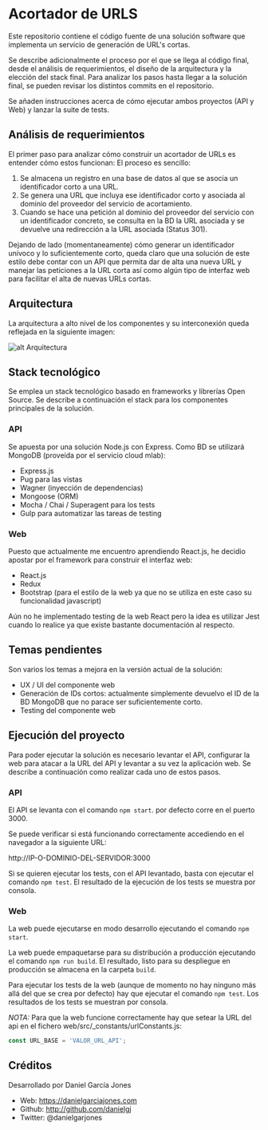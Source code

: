 # Acortador de URLS

Este repositorio contiene el código fuente de una solución software que implementa un servicio de generación de URL's cortas.

Se describe adicionalmente el proceso por el que se llega al código final, desde el análisis de requerimientos, el diseño de la arquitectura y la elección del stack final. Para analizar los pasos hasta llegar a la solución final, se pueden revisar los distintos commits en el repositorio.

Se añaden instrucciones acerca de cómo ejecutar ambos proyectos (API y Web) y lanzar la suite de tests.

## Análisis de requerimientos

El primer paso para analizar cómo construir un acortador de URLs es entender cómo estos funcionan: El proceso es sencillo:

1. Se almacena un registro en una base de datos al que se asocia un identificador corto a una URL.
2. Se genera una URL que incluya ese identificador corto y asociada al dominio del proveedor del servicio de acortamiento.
3. Cuando se hace una petición al dominio del proveedor del servicio con un identificador concreto, se consulta en la BD la URL asociada y se devuelve una redirección a la URL asociada (Status 301).

Dejando de lado (momentaneamente) cómo generar un identificador unívoco y lo suficientemente corto, queda claro que una solución de este estilo debe contar con un API que permita dar de alta una nueva URL y manejar las peticiones a la URL corta así como algún tipo de interfaz web para facilitar el alta de nuevas URLs cortas.

## Arquitectura

La arquitectura a alto nivel de los componentes y su interconexión queda reflejada en la siguiente imagen:

![alt Arquitectura](https://i0.wp.com/danielgarciajones.files.wordpress.com/2018/07/arch.png?ssl=1&w=450 "Arquitectura Solución")


## Stack tecnológico

Se emplea un stack tecnológico basado en frameworks y librerías Open Source. Se describe a continuación el stack para los componentes principales de la solución.

### API

Se apuesta por una solución Node.js con Express. Como BD se utilizará MongoDB (proveida por el servicio cloud mlab):

- Express.js
- Pug para las vistas
- Wagner (inyección de dependencias)
- Mongoose (ORM)
- Mocha / Chai / Superagent para los tests
- Gulp para automatizar las tareas de testing

### Web

Puesto que actualmente me encuentro aprendiendo React.js, he decidio apostar por el framework para construir el interfaz web:

- React.js
- Redux
- Bootstrap (para el estilo de la web ya que no se utiliza en este caso su funcionalidad javascript)

Aún no he implementado testing de la web React pero la idea es utilizar Jest cuando lo realice ya que existe bastante documentación al respecto.

## Temas pendientes

Son varios los temas a mejora en la versión actual de la solución:

- UX / UI del componente web
- Generación de IDs cortos: actualmente simplemente devuelvo el ID de la BD MongoDB que no parace ser suficientemente corto.
- Testing del componente web

## Ejecución del proyecto

Para poder ejecutar la solución es necesario levantar el API, configurar la web para atacar a la URL del API y levantar a su vez la aplicación web. Se describe a continuación como realizar cada uno de estos pasos.

### API

El API se levanta con el comando `npm start`. por defecto corre en el puerto 3000.

Se puede verificar si está funcionando correctamente accediendo en el navegador a la siguiente URL:

http://IP-O-DOMINIO-DEL-SERVIDOR:3000

Si se quieren ejecutar los tests, con el API levantado, basta con ejecutar el comando `npm test`. El resultado de la ejecución de los tests se muestra por consola.

### Web

La web puede ejecutarse en modo desarrollo ejecutando el comando `npm start`.

La web puede empaquetarse para su distribución a producción ejecutando el comando `npm run build`. El resultado, listo para su despliegue en producción se almacena en la carpeta `build`.

Para ejecutar los tests de la web (aunque de momento no hay ninguno más allá del que se crea por defecto) hay que ejecutar el comando `npm test`. Los resultados de los tests se muestran por consola.

*NOTA:* Para que la web funcione correctamente hay que setear la URL del api en el fichero web/src/_constants/urlConstants.js:

````javascript
const URL_BASE = 'VALOR_URL_API';
````

## Créditos

Desarrollado por Daniel García Jones

- Web: https://danielgarciajones.com
- Github: http://github.com/danielgj
- Twitter: @danielgarjones

